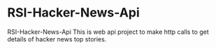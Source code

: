 # RSI-Hacker-News-Api
RSI-Hacker-News-Api
This is web api project to make http calls to get details of hacker news top stories.
